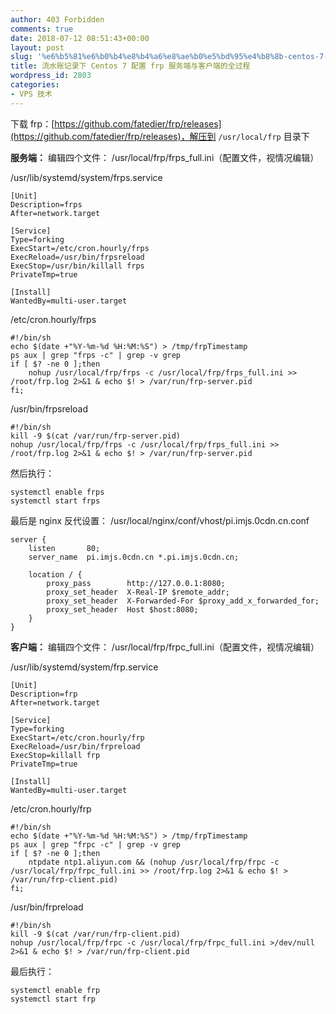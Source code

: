 ```yaml
---
author: 403 Forbidden
comments: true
date: 2018-07-12 08:51:43+00:00
layout: post
slug: '%e6%b5%81%e6%b0%b4%e8%b4%a6%e8%ae%b0%e5%bd%95%e4%b8%8b-centos-7-%e9%85%8d%e7%bd%ae-frp-%e6%9c%8d%e5%8a%a1%e7%ab%af%e4%b8%8e%e5%ae%a2%e6%88%b7%e7%ab%af%e7%9a%84%e5%85%a8%e8%bf%87%e7%a8%8b'
title: 流水账记录下 Centos 7 配置 frp 服务端与客户端的全过程
wordpress_id: 2803
categories:
- VPS 技术
---
```

下载 frp：[https://github.com/fatedier/frp/releases](https://github.com/fatedier/frp/releases)，解压到 ``/usr/local/frp`` 目录下

**服务端：**
编辑四个文件：
/usr/local/frp/frps_full.ini（配置文件，视情况编辑）

/usr/lib/systemd/system/frps.service
```
[Unit]
Description=frps
After=network.target

[Service]
Type=forking
ExecStart=/etc/cron.hourly/frps
ExecReload=/usr/bin/frpsreload
ExecStop=/usr/bin/killall frps
PrivateTmp=true

[Install]
WantedBy=multi-user.target

```


/etc/cron.hourly/frps
```shell
#!/bin/sh
echo $(date +"%Y-%m-%d %H:%M:%S") > /tmp/frpTimestamp
ps aux | grep "frps -c" | grep -v grep
if [ $? -ne 0 ];then
    nohup /usr/local/frp/frps -c /usr/local/frp/frps_full.ini >> /root/frp.log 2>&1 & echo $! > /var/run/frp-server.pid
fi;

```


/usr/bin/frpsreload
```shell
#!/bin/sh
kill -9 $(cat /var/run/frp-server.pid)
nohup /usr/local/frp/frps -c /usr/local/frp/frps_full.ini >> /root/frp.log 2>&1 & echo $! > /var/run/frp-server.pid

```


然后执行：
```shell
systemctl enable frps
systemctl start frps

```


最后是 nginx 反代设置：
/usr/local/nginx/conf/vhost/pi.imjs.0cdn.cn.conf
```
server {
    listen       80;
    server_name  pi.imjs.0cdn.cn *.pi.imjs.0cdn.cn;
 
    location / {
        proxy_pass        http://127.0.0.1:8080;
        proxy_set_header  X-Real-IP $remote_addr;
        proxy_set_header  X-Forwarded-For $proxy_add_x_forwarded_for;
        proxy_set_header  Host $host:8080;
    }
}

```


**客户端：**
编辑四个文件：
/usr/local/frp/frpc_full.ini（配置文件，视情况编辑）

/usr/lib/systemd/system/frp.service
```
[Unit]
Description=frp
After=network.target

[Service]
Type=forking
ExecStart=/etc/cron.hourly/frp
ExecReload=/usr/bin/frpreload
ExecStop=killall frp
PrivateTmp=true

[Install]
WantedBy=multi-user.target

```


/etc/cron.hourly/frp
```shell
#!/bin/sh
echo $(date +"%Y-%m-%d %H:%M:%S") > /tmp/frpTimestamp
ps aux | grep "frpc -c" | grep -v grep
if [ $? -ne 0 ];then
    ntpdate ntp1.aliyun.com && (nohup /usr/local/frp/frpc -c /usr/local/frp/frpc_full.ini >> /root/frp.log 2>&1 & echo $! > /var/run/frp-client.pid)
fi;

```


/usr/bin/frpreload
```shell
#!/bin/sh
kill -9 $(cat /var/run/frp-client.pid)
nohup /usr/local/frp/frpc -c /usr/local/frp/frpc_full.ini >/dev/null 2>&1 & echo $! > /var/run/frp-client.pid

```


最后执行：
```shell
systemctl enable frp
systemctl start frp
```

